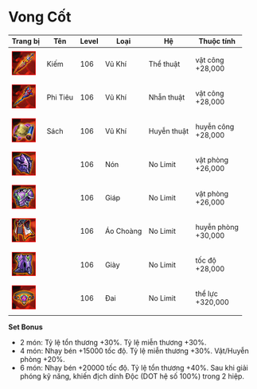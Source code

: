 # Vong Cốt



| Trang bị                                     | Tên      | Level | Loại      | Hệ          | Thuộc tính                    |
| -------------------------------------------- | -------- | ----- | --------- | ----------- | ----------------------------- |
| ![](<../../.gitbook/assets/image (912).png>) | Kiếm     | 106   | Vũ Khí    | Thể thuật   | <p>vật công<br>+28,000</p>    |
| ![](<../../.gitbook/assets/image (9).png>)   | Phi Tiêu | 106   | Vũ Khí    | Nhẫn thuật  | <p>vật công<br>+28,000</p>    |
| ![](<../../.gitbook/assets/image (55).png>)  | Sách     | 106   | Vũ Khí    | Huyễn thuật | <p>huyễn công<br>+28,000</p>  |
| ![](<../../.gitbook/assets/image (11).png>)  |          | 106   | Nón       | No Limit    | <p>vật phòng<br>+26,000</p>   |
| ![](<../../.gitbook/assets/image (39).png>)  |          | 106   | Giáp      | No Limit    | <p>vật phòng<br>+26,000</p>   |
| ![](<../../.gitbook/assets/image (85).png>)  |          | 106   | Áo Choàng | No Limit    | <p>huyễn phòng<br>+30,000</p> |
| ![](<../../.gitbook/assets/image (16).png>)  |          | 106   | Giày      | No Limit    | <p>tốc độ<br>+28,000</p>      |
| ![](<../../.gitbook/assets/image (62).png>)  |          | 106   | Đai       | No Limit    | <p>thể lực<br>+320,000</p>    |

&#x20;

**Set Bonus**

* &#x20;2 món: Tỷ lệ tổn thương +30%. Tỷ lệ miễn thương +30%.
* &#x20;4 món: Nhạy bén +15000 tốc độ. Tỷ lệ miễn thương +30%. Vật/Huyễn phòng +20%.
* &#x20;6 món: Nhạy bén +20000 tốc độ. Tỷ lệ tổn thương +40%. Sau khi giải phóng kỹ năng, khiến địch dính Độc (DOT hệ số 100%) trong 2 hiệp.
